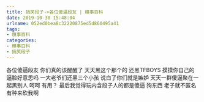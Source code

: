 ```yaml
---
title: 搞笑段子->各位傻逼段友 | 糗事百科
date: 2019-10-30 15:48:04
urlname: 052ed0bea8c32220875ed5d860495a41
tags: 
- 糗事百科
categories:
- 糗事百科
- 搞笑段子
---
```

各位傻逼段友 你们真的该醒醒了 天天黑这个那个的 还黑TFBOYS 摸摸你自己的逼脸好意思吗 一大老爷们还黑三个小孩 说白了你们就是嫉妒 天天一群傻逼聚在一起黑别人 呵呵 有用？ 最后我觉得玩内含段子人的都是傻逼 狗东西 老子就不匿名 有种来砍我啊


